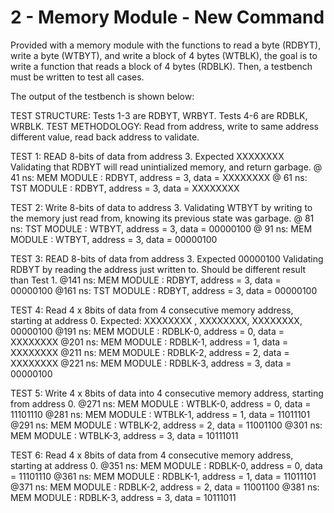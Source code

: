 # 2 - Memory Module - New Command

Provided with a memory module with the functions to read a byte (RDBYT), write a byte (WTBYT), and write a block of 4 bytes (WTBLK), the goal is to write a function that reads a block of 4 bytes (RDBLK). Then, a testbench must be written to test all cases.

The output of the testbench is shown below:



TEST STRUCTURE: Tests 1-3 are RDBYT, WRBYT. Tests 4-6 are RDBLK, WRBLK.
TEST METHODOLOGY: Read from address, write to same address different value, read back address to validate.

TEST 1: READ 8-bits of data from address 3. Expected XXXXXXXX
Validating that RDBYT will read unintialized memory, and return garbage.
@ 41 ns: MEM MODULE : RDBYT, address = 3, data = XXXXXXXX
@ 61 ns: TST MODULE : RDBYT, address = 3, data = XXXXXXXX

TEST 2: Write 8-bits of data to address 3.
Validating WTBYT by writing to the memory just read from, knowing its previous state was garbage.
@ 81 ns: TST MODULE : WTBYT, address = 3, data = 00000100
@ 91 ns: MEM MODULE : WTBYT, address = 3, data = 00000100

TEST 3: READ 8-bits of data from address 3. Expected 00000100
Validating RDBYT by reading the address just written to. Should be different result than Test 1.
@141 ns: MEM MODULE : RDBYT, address = 3, data = 00000100
@161 ns: TST MODULE : RDBYT, address = 3, data = 00000100

TEST 4: Read 4 x 8bits of data from 4 consecutive memory address, starting at address 0.
Expected: XXXXXXXX , XXXXXXXX, XXXXXXXX, 00000100
@191 ns: MEM MODULE : RDBLK-0, address = 0, data = XXXXXXXX
@201 ns: MEM MODULE : RDBLK-1, address = 1, data = XXXXXXXX
@211 ns: MEM MODULE : RDBLK-2, address = 2, data = XXXXXXXX
@221 ns: MEM MODULE : RDBLK-3, address = 3, data = 00000100

TEST 5: Write 4 x 8bits of data into 4 consecutive memory address, starting from address 0.
@271 ns: MEM MODULE : WTBLK-0, address = 0, data = 11101110
@281 ns: MEM MODULE : WTBLK-1, address = 1, data = 11011101
@291 ns: MEM MODULE : WTBLK-2, address = 2, data = 11001100
@301 ns: MEM MODULE : WTBLK-3, address = 3, data = 10111011

TEST 6: Read 4 x 8bits of data from 4 consecutive memory address, starting at address 0.
@351 ns: MEM MODULE : RDBLK-0, address = 0, data = 11101110
@361 ns: MEM MODULE : RDBLK-1, address = 1, data = 11011101
@371 ns: MEM MODULE : RDBLK-2, address = 2, data = 11001100
@381 ns: MEM MODULE : RDBLK-3, address = 3, data = 10111011
